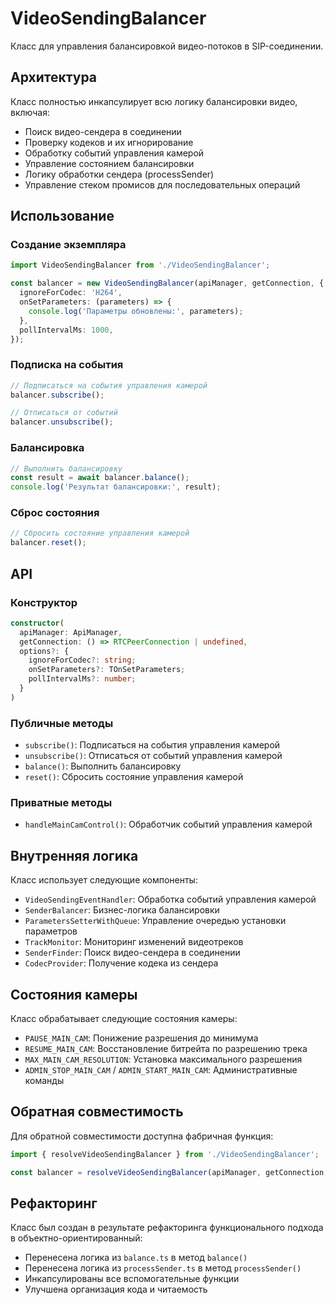 # VideoSendingBalancer

Класс для управления балансировкой видео-потоков в SIP-соединении.

## Архитектура

Класс полностью инкапсулирует всю логику балансировки видео, включая:

- Поиск видео-сендера в соединении
- Проверку кодеков и их игнорирование
- Обработку событий управления камерой
- Управление состоянием балансировки
- Логику обработки сендера (processSender)
- Управление стеком промисов для последовательных операций

## Использование

### Создание экземпляра

```typescript
import VideoSendingBalancer from './VideoSendingBalancer';

const balancer = new VideoSendingBalancer(apiManager, getConnection, {
  ignoreForCodec: 'H264',
  onSetParameters: (parameters) => {
    console.log('Параметры обновлены:', parameters);
  },
  pollIntervalMs: 1000,
});
```

### Подписка на события

```typescript
// Подписаться на события управления камерой
balancer.subscribe();

// Отписаться от событий
balancer.unsubscribe();
```

### Балансировка

```typescript
// Выполнить балансировку
const result = await balancer.balance();
console.log('Результат балансировки:', result);
```

### Сброс состояния

```typescript
// Сбросить состояние управления камерой
balancer.reset();
```

## API

### Конструктор

```typescript
constructor(
  apiManager: ApiManager,
  getConnection: () => RTCPeerConnection | undefined,
  options?: {
    ignoreForCodec?: string;
    onSetParameters?: TOnSetParameters;
    pollIntervalMs?: number;
  }
)
```

### Публичные методы

- `subscribe()`: Подписаться на события управления камерой
- `unsubscribe()`: Отписаться от событий управления камерой
- `balance()`: Выполнить балансировку
- `reset()`: Сбросить состояние управления камерой

### Приватные методы

- `handleMainCamControl()`: Обработчик событий управления камерой

## Внутренняя логика

Класс использует следующие компоненты:

- `VideoSendingEventHandler`: Обработка событий управления камерой
- `SenderBalancer`: Бизнес-логика балансировки
- `ParametersSetterWithQueue`: Управление очередью установки параметров
- `TrackMonitor`: Мониторинг изменений видеотреков
- `SenderFinder`: Поиск видео-сендера в соединении
- `CodecProvider`: Получение кодека из сендера

## Состояния камеры

Класс обрабатывает следующие состояния камеры:

- `PAUSE_MAIN_CAM`: Понижение разрешения до минимума
- `RESUME_MAIN_CAM`: Восстановление битрейта по разрешению трека
- `MAX_MAIN_CAM_RESOLUTION`: Установка максимального разрешения
- `ADMIN_STOP_MAIN_CAM` / `ADMIN_START_MAIN_CAM`: Административные команды

## Обратная совместимость

Для обратной совместимости доступна фабричная функция:

```typescript
import { resolveVideoSendingBalancer } from './VideoSendingBalancer';

const balancer = resolveVideoSendingBalancer(apiManager, getConnection, options);
```

## Рефакторинг

Класс был создан в результате рефакторинга функционального подхода в объектно-ориентированный:

- Перенесена логика из `balance.ts` в метод `balance()`
- Перенесена логика из `processSender.ts` в метод `processSender()`
- Инкапсулированы все вспомогательные функции
- Улучшена организация кода и читаемость
